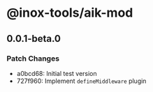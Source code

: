 # @inox-tools/aik-mod

## 0.0.1-beta.0

### Patch Changes

- a0bcd68: Initial test version
- 727f960: Implement `defineMiddleware` plugin
